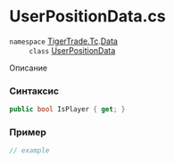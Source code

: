 
# UserPositionData.cs
`namespace` [TigerTrade.Tc](../../../../TigerTrade.Tc.md).[Data](../../../../TigerTrade.Tc/Data.md)  
&nbsp;&nbsp;&nbsp;&nbsp;&nbsp;&nbsp;&nbsp;&nbsp;&nbsp;`class` [UserPositionData](../../UserPositionData.cs.md)

Описание

### Синтаксис
```csharp
public bool IsPlayer { get; }
```
### Пример  
```csharp
// example
```
